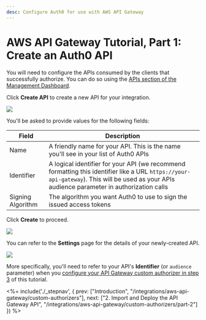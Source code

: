 ```yaml
---
desc: Configure Auth0 for use with AWS API Gateway
---
```


# AWS API Gateway Tutorial, Part 1: Create an Auth0 API

You will need to configure the APIs consumed by the clients that successfully authorize. You can do so using the [APIs section of the Management Dashboard](${manage_url}/#/apis).

Click **Create API** to create a new API for your integration.

![](/api-1.png)

You'll be asked to provide values for the following fields:

| Field | Description |
| - | - |
| Name | A friendly name for your API. This is the name you'll see in your list of Auth0 APIs |
| Identifier | A logical identifier for your API (we recommend formatting this identifier like a URL `https://your-api-gateway`). This will be used as your APIs audience parameter in authorization calls |
| Signing Algorithm | The algorithm you want Auth0 to use to sign the issued access tokens |

Click **Create** to proceed.

![](/api-2.png)

You can refer to the **Settings** page for the details of your newly-created API. 

![](/api-3.png)

More specifically, you'll need to refer to your API's **Identifier** (or `audience` parameter) when you [configure your API Gateway custom authorizer in step 3](/integrations/aws-api-gateway/custom-authorizers/part-3#prepare-the-custom-authorizer) of this tutorial.

<%= include('./_stepnav', {
 prev: ["Introduction", "/integrations/aws-api-gateway/custom-authorizers"],
 next: ["2. Import and Deploy the API Gateway API", "/integrations/aws-api-gateway/custom-authorizers/part-2"]
}) %>